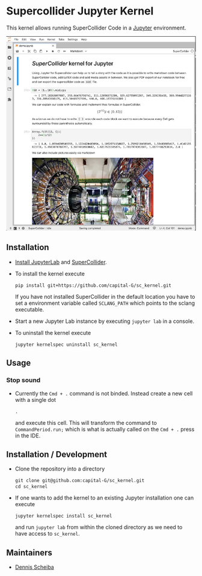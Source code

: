 # Supercollider Jupyter Kernel

This kernel allows running SuperCollider Code in a [Jupyter](https://jupyter.org/) environment.

![Demo Notebook](demo.jpg)

## Installation

* [Install JupyterLab](https://jupyter.org/install) and [SuperCollider](https://supercollider.github.io/).

* To install the kernel execute

  ```shell
  pip install git+https://github.com/capital-G/sc_kernel.git
  ```
  
  If you have not installed SuperCollider in the default location you have to set a environment variable
  called `SCLANG_PATH` which points to the sclang executable.

* Start a new Jupyter Lab instance by executing `jupyter lab` in a console.

* To uninstall the kernel execute

  ```shell
  jupyter kernelspec uninstall sc_kernel
  ```

## Usage

### Stop sound

* Currently the `Cmd + .` command is not binded. Instead create a new cell with a single dot
  
  ```
  .
  ```

  and execute this cell. This will transform the command to `CommandPeriod.run;` which is what is actually called on the `Cmd + .` press in the IDE.

## Installation / Development

* Clone the repository into a directory

  ```shell
  git clone git@github.com:capital-G/sc_kernel.git
  cd sc_kernel
  ```

* If one wants to add the kernel to an existing Jupyter installation one can execute

  ```shell
  jupyter kernelspec install sc_kernel
  ```

  and run `jupyter lab` from within the cloned directory as
  we need to have access to `sc_kernel`.

## Maintainers

* [Dennis Scheiba](https://dennis-scheiba.com)
